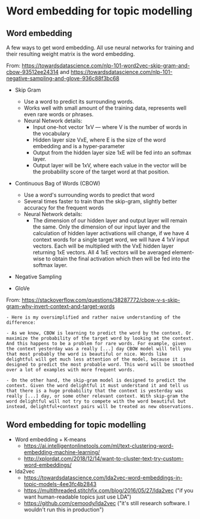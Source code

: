 # Word embedding for topic modelling

## Word embedding

A few ways to get word embedding. All use neural networks for training and their resulting weight matrix is the word embedding.

From: https://towardsdatascience.com/nlp-101-word2vec-skip-gram-and-cbow-93512ee24314 and https://towardsdatascience.com/nlp-101-negative-sampling-and-glove-936c88f3bc68

- Skip Gram
    - Use a word to predict its surrounding words.
    - Works well with small amount of the training data, represents well even rare words or phrases.
    - Neural Network details:
        - Input one-hot vector 1xV — where V is the number of words in the vocabulary
        - Hidden layer size VxE, where E is the size of the word embedding and is a hyper-parameter
        - Output from the hidden layer size 1xE will be fed into an softmax layer.
        - Output layer will be 1xV, where each value in the vector will be the probability score of the target word at that position.
        
- Continuous Bag of Words (CBOW)
    - Use a word's surrounding words to predict that word
    - Several times faster to train than the skip-gram, slightly better accuracy for the frequent words
    - Neural Network details:
        - The dimension of our hidden layer and output layer will remain the same. Only the dimension of our input layer and the calculation of hidden layer activations will change, if we have 4 context words for a single target word, we will have 4 1xV input vectors. Each will be multiplied with the VxE hidden layer returning 1xE vectors. All 4 1xE vectors will be averaged element-wise to obtain the final activation which then will be fed into the softmax layer.

- Negative Sampling

- GloVe

From: https://stackoverflow.com/questions/38287772/cbow-v-s-skip-gram-why-invert-context-and-target-words

    - Here is my oversimplified and rather naive understanding of the difference:

    - As we know, CBOW is learning to predict the word by the context. Or maximize the probability of the target word by looking at the context. And this happens to be a problem for rare words. For example, given the context yesterday was a really [...] day CBOW model will tell you that most probably the word is beautiful or nice. Words like delightful will get much less attention of the model, because it is designed to predict the most probable word. This word will be smoothed over a lot of examples with more frequent words.

    - On the other hand, the skip-gram model is designed to predict the context. Given the word delightful it must understand it and tell us that there is a huge probability that the context is yesterday was really [...] day, or some other relevant context. With skip-gram the word delightful will not try to compete with the word beautiful but instead, delightful+context pairs will be treated as new observations.
    
## Word embedding for topic modelling

- Word embedding + K-means
    - https://ai.intelligentonlinetools.com/ml/text-clustering-word-embedding-machine-learning/
    - http://xplordat.com/2018/12/14/want-to-cluster-text-try-custom-word-embeddings/
- lda2vec
    - https://towardsdatascience.com/lda2vec-word-embeddings-in-topic-models-4ee3fc4b2843
    - https://multithreaded.stitchfix.com/blog/2016/05/27/lda2vec ("if you want human-readable topics just use LDA")
    - https://github.com/cemoody/lda2vec ("it's still research software. I wouldn't run this in production")
